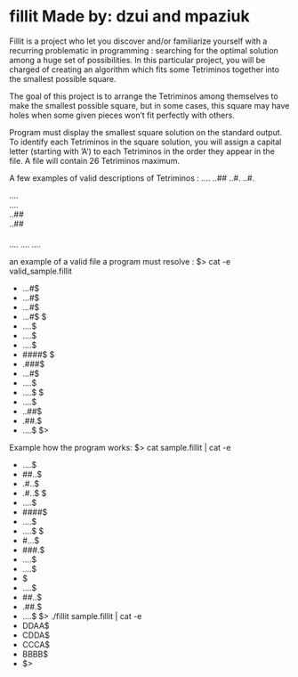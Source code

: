 # fillit Made by: dzui and mpaziuk
Fillit is a project who let you discover and/or familiarize yourself with a recurring
problematic in programming : searching for the optimal solution among a huge set of possibilities.
In this particular project, you will be charged of creating an algorithm which
fits some Tetriminos together into the smallest possible square.

The goal of this project is to arrange the Tetriminos among themselves to make the
smallest possible square, but in some cases, this square may have holes when some given
pieces won’t fit perfectly with others.

Program must display the smallest square solution on the standard output. To
identify each Tetriminos in the square solution, you will assign a capital letter (starting
with ’A’) to each Tetriminos in the order they appear in the file. A file will contain 26
Tetriminos maximum.

A few examples of valid descriptions of Tetriminos :
....
..##
..#.
..#. 		

.... 		
.... 		
..## 	
..## 

####
....
....
....

an example of a valid file a program must resolve :
$> cat -e valid_sample.fillit
* ...#$
* ...#$
* ...#$
* ...#$
$
* ....$
* ....$
* ....$
* ####$
$
* .###$
* ...#$
* ....$
* ....$
$
* ....$
* ..##$
* .##.$
* ....$
$>

Example how the program works:
$> cat sample.fillit | cat -e
* ....$
* ##..$
* .#..$
* .#..$
$
* ....$
* ####$
* ....$
* ....$
$
* #...$
* ###.$
* ....$
* ....$
* $
* ....$
* ##..$
* .##.$
* ....$
$> ./fillit sample.fillit | cat -e
* DDAA$
* CDDA$
* CCCA$
* BBBB$
* $>
